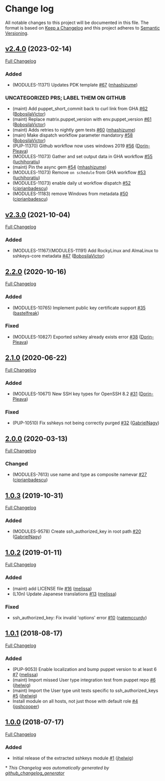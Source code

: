 # Change log

All notable changes to this project will be documented in this file. The format is based on [Keep a Changelog](http://keepachangelog.com/en/1.0.0/) and this project adheres to [Semantic Versioning](http://semver.org).

## [v2.4.0](https://github.com/puppetlabs/puppetlabs-sshkeys_core/tree/v2.4.0) (2023-02-14)

[Full Changelog](https://github.com/puppetlabs/puppetlabs-sshkeys_core/compare/v2.3.0...v2.4.0)

### Added

- \(MODULES-11371\) Updates PDK template [\#67](https://github.com/puppetlabs/puppetlabs-sshkeys_core/pull/67) ([mhashizume](https://github.com/mhashizume))

### UNCATEGORIZED PRS; LABEL THEM ON GITHUB

- \(maint\) Add puppet\_short\_commit back to curl link from GHA [\#62](https://github.com/puppetlabs/puppetlabs-sshkeys_core/pull/62) ([BobosilaVictor](https://github.com/BobosilaVictor))
- \(maint\) Replace matrix.puppet\_version with env.puppet\_version [\#61](https://github.com/puppetlabs/puppetlabs-sshkeys_core/pull/61) ([BobosilaVictor](https://github.com/BobosilaVictor))
- \(maint\) Adds retries to nightly gem tests [\#60](https://github.com/puppetlabs/puppetlabs-sshkeys_core/pull/60) ([mhashizume](https://github.com/mhashizume))
- \(main\) Make dispatch workflow parameter mandatory [\#58](https://github.com/puppetlabs/puppetlabs-sshkeys_core/pull/58) ([BobosilaVictor](https://github.com/BobosilaVictor))
- \(PUP-11370\) Github workflow now uses windows 2019 [\#56](https://github.com/puppetlabs/puppetlabs-sshkeys_core/pull/56) ([Dorin-Pleava](https://github.com/Dorin-Pleava))
- \(MODULES-11073\) Gather and set output data in GHA workflow [\#55](https://github.com/puppetlabs/puppetlabs-sshkeys_core/pull/55) ([luchihoratiu](https://github.com/luchihoratiu))
- \(maint\) Pin the async gem [\#54](https://github.com/puppetlabs/puppetlabs-sshkeys_core/pull/54) ([mhashizume](https://github.com/mhashizume))
- \(MODULES-11073\) Remove `on schedule` from GHA workflow [\#53](https://github.com/puppetlabs/puppetlabs-sshkeys_core/pull/53) ([luchihoratiu](https://github.com/luchihoratiu))
- \(MODULES-11073\) enable daily ut workflow dispatch [\#52](https://github.com/puppetlabs/puppetlabs-sshkeys_core/pull/52) ([ciprianbadescu](https://github.com/ciprianbadescu))
- \(MODULES-11183\) remove Windows from metadata [\#50](https://github.com/puppetlabs/puppetlabs-sshkeys_core/pull/50) ([ciprianbadescu](https://github.com/ciprianbadescu))

## [v2.3.0](https://github.com/puppetlabs/puppetlabs-sshkeys_core/tree/v2.3.0) (2021-10-04)

[Full Changelog](https://github.com/puppetlabs/puppetlabs-sshkeys_core/compare/2.2.0...v2.3.0)

### Added

- \(MODULES-11167\)\(MODULES-11191\) Add RockyLinux and AlmaLinux to sshkeys-core metadata [\#47](https://github.com/puppetlabs/puppetlabs-sshkeys_core/pull/47) ([BobosilaVictor](https://github.com/BobosilaVictor))

## [2.2.0](https://github.com/puppetlabs/puppetlabs-sshkeys_core/tree/2.2.0) (2020-10-16)

[Full Changelog](https://github.com/puppetlabs/puppetlabs-sshkeys_core/compare/2.1.0...2.2.0)

### Added

- \(MODULES-10765\) Implement public key certificate support [\#35](https://github.com/puppetlabs/puppetlabs-sshkeys_core/pull/35) ([bastelfreak](https://github.com/bastelfreak))

### Fixed

- \(MODULES-10827\) Exported sshkey already exists error [\#38](https://github.com/puppetlabs/puppetlabs-sshkeys_core/pull/38) ([Dorin-Pleava](https://github.com/Dorin-Pleava))

## [2.1.0](https://github.com/puppetlabs/puppetlabs-sshkeys_core/tree/2.1.0) (2020-06-22)

[Full Changelog](https://github.com/puppetlabs/puppetlabs-sshkeys_core/compare/2.0.0...2.1.0)

### Added

- \(MODULES-10671\) New SSH key types for OpenSSH 8.2 [\#31](https://github.com/puppetlabs/puppetlabs-sshkeys_core/pull/31) ([Dorin-Pleava](https://github.com/Dorin-Pleava))

### Fixed

- \(PUP-10510\) Fix sshkeys not being correctly purged [\#32](https://github.com/puppetlabs/puppetlabs-sshkeys_core/pull/32) ([GabrielNagy](https://github.com/GabrielNagy))

## [2.0.0](https://github.com/puppetlabs/puppetlabs-sshkeys_core/tree/2.0.0) (2020-03-13)

[Full Changelog](https://github.com/puppetlabs/puppetlabs-sshkeys_core/compare/1.0.3...2.0.0)

### Changed

- \(MODULES-7613\) use name and type as composite namevar [\#27](https://github.com/puppetlabs/puppetlabs-sshkeys_core/pull/27) ([ciprianbadescu](https://github.com/ciprianbadescu))

## [1.0.3](https://github.com/puppetlabs/puppetlabs-sshkeys_core/tree/1.0.3) (2019-10-31)

[Full Changelog](https://github.com/puppetlabs/puppetlabs-sshkeys_core/compare/1.0.2...1.0.3)

### Added

- \(MODULES-9578\) Create ssh\_authorized\_key in root path [\#20](https://github.com/puppetlabs/puppetlabs-sshkeys_core/pull/20) ([GabrielNagy](https://github.com/GabrielNagy))

## [1.0.2](https://github.com/puppetlabs/puppetlabs-sshkeys_core/tree/1.0.2) (2019-01-11)

[Full Changelog](https://github.com/puppetlabs/puppetlabs-sshkeys_core/compare/1.0.1...1.0.2)

### Added

- \(maint\) add LICENSE file [\#16](https://github.com/puppetlabs/puppetlabs-sshkeys_core/pull/16) ([melissa](https://github.com/melissa))
- \(L10n\) Update Japanese translations [\#13](https://github.com/puppetlabs/puppetlabs-sshkeys_core/pull/13) ([melissa](https://github.com/melissa))

### Fixed

- ssh\_authorized\_key: Fix invalid 'options' error [\#10](https://github.com/puppetlabs/puppetlabs-sshkeys_core/pull/10) ([natemccurdy](https://github.com/natemccurdy))

## [1.0.1](https://github.com/puppetlabs/puppetlabs-sshkeys_core/tree/1.0.1) (2018-08-17)

[Full Changelog](https://github.com/puppetlabs/puppetlabs-sshkeys_core/compare/1.0.0...1.0.1)

### Added

- \(PUP-9053\) Enable localization and bump puppet version to at least 6 [\#7](https://github.com/puppetlabs/puppetlabs-sshkeys_core/pull/7) ([melissa](https://github.com/melissa))
- \(maint\) Import missed User type integration test from puppet repo [\#6](https://github.com/puppetlabs/puppetlabs-sshkeys_core/pull/6) ([jhelwig](https://github.com/jhelwig))
- \(maint\) Import the User type unit tests specific to ssh\_authorized\_keys [\#5](https://github.com/puppetlabs/puppetlabs-sshkeys_core/pull/5) ([jhelwig](https://github.com/jhelwig))
- Install module on all hosts, not just those with default role [\#4](https://github.com/puppetlabs/puppetlabs-sshkeys_core/pull/4) ([joshcooper](https://github.com/joshcooper))

## [1.0.0](https://github.com/puppetlabs/puppetlabs-sshkeys_core/tree/1.0.0) (2018-07-17)

[Full Changelog](https://github.com/puppetlabs/puppetlabs-sshkeys_core/compare/d1719de1d77b9c139b1b5f5832330807c0fe11fe...1.0.0)

### Added

- Initial release of the extracted sshkeys module [\#1](https://github.com/puppetlabs/puppetlabs-sshkeys_core/pull/1) ([jhelwig](https://github.com/jhelwig))



\* *This Changelog was automatically generated by [github_changelog_generator](https://github.com/github-changelog-generator/github-changelog-generator)*
